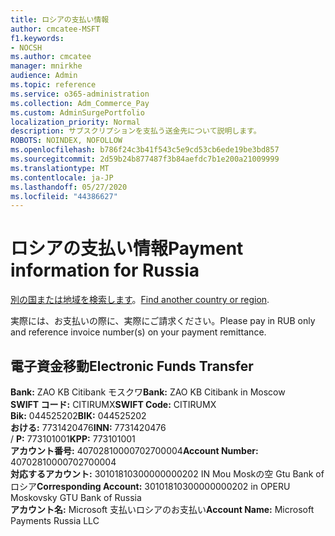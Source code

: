 ```yaml
---
title: ロシアの支払い情報
author: cmcatee-MSFT
f1.keywords:
- NOCSH
ms.author: cmcatee
manager: mnirkhe
audience: Admin
ms.topic: reference
ms.service: o365-administration
ms.collection: Adm_Commerce_Pay
ms.custom: AdminSurgePortfolio
localization_priority: Normal
description: サブスクリプションを支払う送金先について説明します。
ROBOTS: NOINDEX, NOFOLLOW
ms.openlocfilehash: b786f24c3b41f543c5e9cd53cb6ede19be3bd857
ms.sourcegitcommit: 2d59b24b877487f3b84aefdc7b1e200a21009999
ms.translationtype: MT
ms.contentlocale: ja-JP
ms.lasthandoff: 05/27/2020
ms.locfileid: "44386627"
---
```

# <a name="payment-information-for-russia"></a><span data-ttu-id="3854d-103">ロシアの支払い情報</span><span class="sxs-lookup"><span data-stu-id="3854d-103">Payment information for Russia</span></span>

<span data-ttu-id="3854d-104">[別の国または地域を検索します](../billing-and-payments/pay-for-your-subscription.md)。</span><span class="sxs-lookup"><span data-stu-id="3854d-104">[Find another country or region](../billing-and-payments/pay-for-your-subscription.md).</span></span>

<span data-ttu-id="3854d-105">実際には、お支払いの際に、実際にご請求ください。</span><span class="sxs-lookup"><span data-stu-id="3854d-105">Please pay in RUB only and reference invoice number(s) on your payment remittance.</span></span>

## <a name="electronic-funds-transfer"></a><span data-ttu-id="3854d-106">電子資金移動</span><span class="sxs-lookup"><span data-stu-id="3854d-106">Electronic Funds Transfer</span></span>

<span data-ttu-id="3854d-107">**Bank:** ZAO KB Citibank モスクワ</span><span class="sxs-lookup"><span data-stu-id="3854d-107">**Bank:** ZAO KB Citibank in Moscow</span></span>  
<span data-ttu-id="3854d-108">**SWIFT コード:** CITIRUMX</span><span class="sxs-lookup"><span data-stu-id="3854d-108">**SWIFT Code:** CITIRUMX</span></span>  
<span data-ttu-id="3854d-109">**Bik:** 044525202</span><span class="sxs-lookup"><span data-stu-id="3854d-109">**BIK:** 044525202</span></span>  
<span data-ttu-id="3854d-110">**おける:** 7731420476</span><span class="sxs-lookup"><span data-stu-id="3854d-110">**INN:** 7731420476</span></span>  
<span data-ttu-id="3854d-111">/ **P:** 773101001</span><span class="sxs-lookup"><span data-stu-id="3854d-111">**KPP:** 773101001</span></span>  
<span data-ttu-id="3854d-112">**アカウント番号:** 40702810000702700004</span><span class="sxs-lookup"><span data-stu-id="3854d-112">**Account Number:** 40702810000702700004</span></span>  
<span data-ttu-id="3854d-113">**対応するアカウント:** 30101810300000000202 IN Mou Moskの空 Gtu Bank of ロシア</span><span class="sxs-lookup"><span data-stu-id="3854d-113">**Corresponding Account:** 30101810300000000202 in OPERU Moskovsky GTU Bank of Russia</span></span>  
<span data-ttu-id="3854d-114">**アカウント名:** Microsoft 支払いロシアのお支払い</span><span class="sxs-lookup"><span data-stu-id="3854d-114">**Account Name:** Microsoft Payments Russia LLC</span></span>